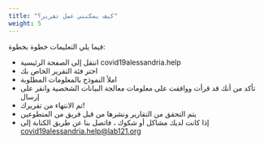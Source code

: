 ```yaml
---
title: "كيف يمكنني عمل تقرير؟"
weight: 5
---
```


فيما يلي التعليمات خطوة بخطوة:
* انتقل إلى الصفحة الرئيسية covid19alessandria.help
* اختر فئة التقرير الخاص بك
* املأ النموذج بالمعلومات المطلوبة
* تأكد من أنك قد قرأت ووافقت على معلومات معالجة البيانات الشخصية وانقر على إرسال
*  تم الانتهاء من تقريرك!
* يتم التحقق من التقارير ونشرها من قبل فريق من المتطوعين
* إذا كانت لديك مشاكل أو شكوك ، فاتصل بنا عن طريق الكتابة إلى covid19alessandria.help@lab121.org
